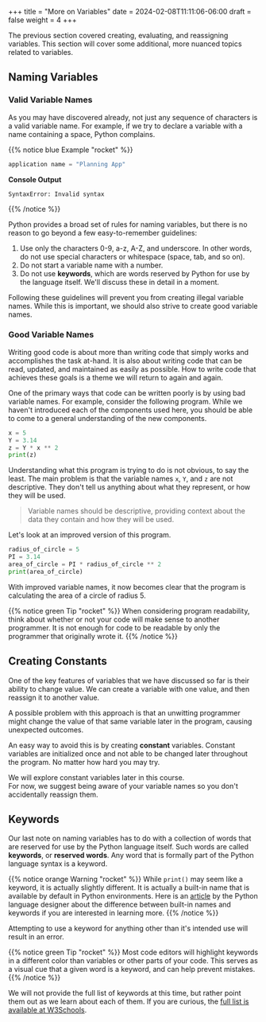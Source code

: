 +++
title = "More on Variables"
date = 2024-02-08T11:11:06-06:00
draft = false
weight = 4
+++

The previous section covered creating, evaluating, and reassigning variables.
This section will cover some additional, more nuanced topics related to
variables.

## Naming Variables

### Valid Variable Names

As you may have discovered already, not just any sequence of characters is a
valid variable name. For example, if we try to declare a variable with a name
containing a space, Python complains.

{{% notice blue Example "rocket" %}}
```python
application name = "Planning App"
```

**Console Output**

```console
SyntaxError: Invalid syntax
```
{{% /notice %}}

Python provides a broad set of rules for naming variables, but there is no
reason to go beyond a few easy-to-remember guidelines:

1. Use only the characters 0-9, a-z, A-Z, and underscore. In other words, do not use special characters or whitespace (space, tab, and so on).
1. Do not start a variable name with a number.
1. Do not use **keywords**, which are words reserved by Python for use by the language itself. We'll discuss these in detail in a moment.

Following these guidelines will prevent you from creating illegal variable
names. While this is important, we should also strive to create good variable
names.

### Good Variable Names

Writing good code is about more than writing code that simply works and
accomplishes the task at-hand. It is also about writing code that can be read,
updated, and maintained as easily as possible. How to write code that achieves
these goals is a theme we will return to again and again.

One of the primary ways that code can be written poorly is by using bad
variable names. For example, consider the following program. While we haven't
introduced each of the components used here, you should be able to come to a
general understanding of the new components.

```python
x = 5
Y = 3.14
z = Y * x ** 2
print(z)
```

Understanding what this program is trying to do is not obvious, to say the
least. The main problem is that the variable names `x`, `Y`, and `z` are
not descriptive. They don't tell us anything about what they represent, or how
they will be used.

> Variable names should be descriptive, providing context about the data they contain and how they will be used.

Let's look at an improved version of this program.

```python
radius_of_circle = 5
PI = 3.14
area_of_circle = PI * radius_of_circle ** 2
print(area_of_circle)
```

With improved variable names, it now becomes clear that the program is calculating the area of a circle of radius 5.

{{% notice green Tip "rocket" %}}
When considering program readability, think about whether or not your code will make sense to another programmer. It is not enough for code to be readable by only the programmer that originally wrote it.
{{% /notice %}}

## Creating Constants

One of the key features of variables that we have discussed so far is their
ability to change value. We can create a variable with one value, and then
reassign it to another value.  

A possible problem with this approach is that an unwitting programmer might change the
value of that same variable later in the program, causing unexpected outcomes.

An easy way to avoid this is by creating **constant** variables.
Constant variables are initialized once and not able to be changed later throughout the program.
No matter how hard you may try.

We will explore constant variables later in this course.  
For now, we suggest being aware of your variable names so you don't accidentally reassign them.


## Keywords

Our last note on naming variables has to do with a collection of words that are reserved for use by the Python language itself. Such words are called **keywords**, or **reserved words**.
Any word that is formally part of the Python language syntax is a keyword.

{{% notice orange Warning "rocket" %}}
While `print()` may seem like a keyword, it is actually slightly different.
It is actually a built-in name that is available by default in Python environments.
Here is an [article](http://python-history.blogspot.com/2013/11/story-of-none-true-false.html) by the Python language designer about the difference between built-in names and keywords if you are interested in learning more.
{{% /notice %}}
   
Attempting to use a keyword for anything other than it's intended use will result in an error.

{{% notice green Tip "rocket" %}}
Most code editors will highlight keywords in a different color than variables or other parts of your code. This serves as a visual cue that a given word is a keyword, and can help prevent mistakes.
{{% /notice %}}
   
We will not provide the full list of keywords at this time, but rather point them out as we learn about each of them. If you are curious, the [full list is available at W3Schools](https://www.w3schools.com/python/python_ref_keywords.asp).
